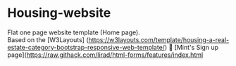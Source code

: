 # Housing-website
Flat one page website template (Home page). <br/>
Based on the [W3Layouts] (https://w3layouts.com/template/housing-a-real-estate-category-bootstrap-responsive-web-template/)
🔗 [Mint's Sign up page](https://raw.githack.com/lirad/html-forms/features/index.html
